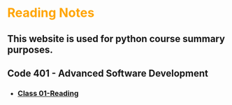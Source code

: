 # **<span style="color:orange">Reading Notes</span>**
## This website is used for python course summary purposes.

## Code 401 - Advanced Software Development


* ### [Class 01-Reading](./Read%20_class01.md)

